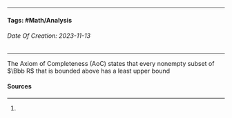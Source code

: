 __________________________________________________________________________
#### **Tags:** #Math/Analysis 
###### *Date Of Creation: 2023-11-13*
__________________________________________________________________________

The Axiom of Completeness (AoC) states that every nonempty subset of $\Bbb R$ that is bounded above has a least upper bound
#### Sources
__________________________________________________________________________
1. 